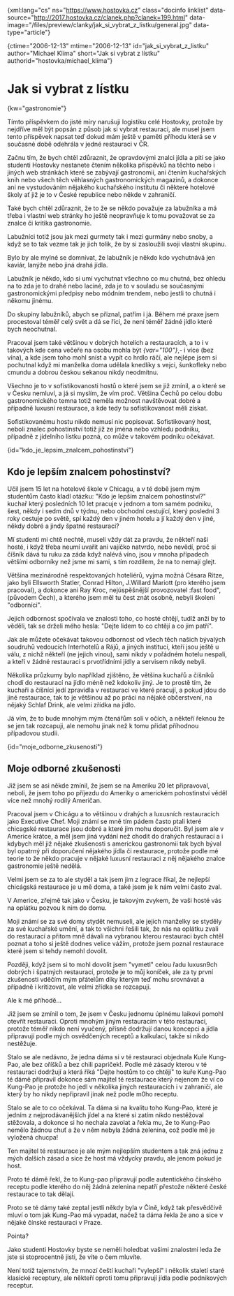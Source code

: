 
{xml:lang="cs" ns="https://www.hostovka.cz" class="docinfo linklist" data-source="http://2017.hostovka.cz/clanek.php?clanek=199.html" data-image="/files/preview/clanky/jak\_si\_vybrat\_z\_listku/general.jpg" data-type="article"}

{ctime="2006-12-13" mtime="2006-12-13" id="jak\_si\_vybrat\_z\_listku" author="Michael Klíma" short="Jak si vybrat z lístku" authorid="hostovka/michael_klima"}

# Jak si vybrat z lístku

<!-- generated attribute kw by user_udpatekw.sh on 2020-04-25, do not edit -->

{kw="gastronomie"}

Tímto příspěvkem do jisté míry narušuji logistiku celé Hostovky, protože by nejdříve měl být popsán z působ jak si vybrat restauraci, ale musel jsem tento příspěvek napsat teď dokud mám ještě v paměti příhodu která se v současné době odehrála v jedné restauraci v ČR.

Začnu tím, že bych chtěl zdůraznit, že opravdovými znalci jídla a pití se jako studenti Hostovky nestanete čtením několika příspěvků na těchto nebo i jiných web stránkách které se zabývají gastronomii, ani čtením kuchařských knih nebo všech těch věhlasných gastronomických magazinů, a dokonce ani ne vystudováním nějakého kuchařského institutu či některé hotelové školy ať již je to v České republice nebo někde v zahraničí.

Také bych chtěl zdůraznit, že to že se někdo považuje za labužníka a má třeba i vlastní web stránky ho ještě neopravňuje k tomu považovat se za znalce či kritika gastronomie.

Labužníci totiž jsou jak mezi gurmety tak i mezi gurmány nebo snoby, a když se to tak vezme tak je jich tolik, že by si zasloužili svoji vlastní skupinu.

Bylo by ale mylné se domnívat, že labužník je někdo kdo vychutnává jen kaviár, lanýže nebo jiná drahá jídla.

Labužník je někdo, kdo si umí vychutnat všechno co mu chutná, bez ohledu na to zda je to drahé nebo laciné, zda je to v souladu se současnými gastronomickými předpisy nebo módním trendem, nebo jestli to chutná i někomu jinému.

Do skupiny labužníků, abych se přiznal, patřím i já. Během mé praxe jsem procestoval téměř celý svět a dá se říci, že není téměř žádné jídlo které bych neochutnal.

Pracoval jsem také většinou v dobrých hotelích a restauracích, a to i v takových kde cena večeře na osobu mohla být  _{var="100"}_,- i více (bez vína), a kde jsem toho mohl sníst a vypít co hrdlo ráčí, ale nejlépe jsem si pochutnal když mi manželka doma udělala knedlíky s vejci, šunkofleky nebo cmundu a dobrou českou sekanou nikdy neodmítnu.

Všechno je to v sofistikovanosti hostů o které jsem se již zmínil, a o které se v Česku nemluví, a já si myslím, že vím proč. Většina Čechů po celou dobu gastronomického temna totiž neměla možnost navštěvovat dobré a případně luxusní restaurace, a kde tedy tu sofistikovanost měli získat.

Sofistikovanému hostu nikdo nemusí nic popisovat. Sofistikovaný host, neboli znalec pohostinství totiž již ze jména nebo vzhledu podniku, případně z jídelního lístku pozná, co může v takovém podniku očekávat.

{id="kdo\_je\_lepsim\_znalcem\_pohostinstvi"}

## Kdo je lepším znalcem pohostinství?

Učil jsem 15 let na hotelové škole v Chicagu, a v té době jsem mým studentům často kladl otázku: "Kdo je lepším znalcem pohostinství?" kuchař který posledních 10 let pracuje v jednom a tom samém podniku, šest, někdy i sedm dnů v týdnu, nebo obchodní cestující, který poslední 3 roky cestuje po světě, spí každý den v jiném hotelu a jí každý den v jiné, někdy dobré a jindy špatné restauraci?

Mí studenti mi chtě nechtě, museli vždy dát za pravdu, že někteří naši hosté, i když třeba neumí uvařit ani vajíčko natvrdo, nebo nevědí, proč si číšník dává tu ruku za záda když nalévá víno, jsou v mnoha případech většími odborníky než jsme mi sami, s tím rozdílem, že na to nemají glejt.

Většina mezinárodně respektovaných hoteliérů, vyjma možná Césara Ritze, jako byli Ellsworth Statler, Conrad Hilton, J.Willard Mariott (pro kterého jsem pracoval), a dokonce ani Ray Kroc, nejúspěšnější provozovatel :fast food", (původem Čech), a kterého jsem měl tu čest znát osobně, nebyli školení "odborníci".

Jejich odbornost spočívala ve znalosti toho, co hosté chtějí, tudíž anži by to věděli, tak se drželi mého hesla: "Dejte lidem to co chtějí a co jim patří".

Jak ale můžete očekávat takovou odbornost od všech těch našich bývalých soudruhů vedoucích Interhotelů a Rájů, a jiných institucí, kteří jsou ještě u válu, z nichž někteří (ne jejich vinou), sami nikdy v pořádném hotelu nespali, a kteří v žádné restauraci s prvotřídními jídly a servisem nikdy nebyli.

Několika průzkumy bylo například zjištěno, že většina kuchařů a číšníků chodí do restaurací na jídlo méně než kdokoliv jiný. Je to prostě tím, že kuchaři a číšníci jedí zpravidla v restauraci ve které pracují, a pokud jdou do jiné restaurace, tak to je většinou až po práci na nějaké občerstvení, na nějaký Schlaf Drink, ale velmi zřídka na jídlo.

Já vím, že to bude mnohým mým čtenářům solí v očích, a někteří řeknou že se jen tak rozcapuji, ale nemohu jinak než k tomu přidat příhodnou případovou studii.

{id="moje\_odborne\_zkusenosti"}

## Moje odborné zkušenosti

Již jsem se asi někde zmínil, že jsem se na Ameriku 20 let připravoval, neboli, že jsem toho po příjezdu do Ameriky o americkém pohostinství věděl více než mnohý rodilý Američan.

Pracoval jsem v Chicágu a to většinou v drahých a luxusních restauracích jako Executive Chef. Moji známí se mně tím pádem často ptali které chicagské restaurace jsou dobré a které jim mohu doporučit. Byl jsem ale v Americe krátce, a měl jsem jiná vydání než chodit do drahých restaurací a i kdybych měl již nějaké zkušenosti s americkou gastronomii tak bych býval byl opatrný při doporučení nějakého jídla či restaurace, protože podle mé teorie to že někdo pracuje v nějaké luxusní restauraci z něj nějakého znalce gastronomie ještě nedělá.

Velmi jsem se za to ale styděl a tak jsem jim z legrace říkal, že nejlepší chicágská restaurace je u mě doma, a také jsem je k nám velmi často zval.

V Americe, zřejmě tak jako v Česku, je takovým zvykem, že vaši hosté vás na oplátku pozvou k nim do domu.

Moji známí se za své domy stydět nemuseli, ale jejich manželky se styděly za své kuchařské umění, a tak to všichni řešili tak, že nás na oplátku zvali do restaurací a přitom mně dávali na vybranou kterou restauraci bych chtěl poznat a toho si ještě dodnes velice vážím, protože jsem poznal restaurace které jsem si tehdy nemohl dovolit.

Později, když jsem si to mohl dovolit jsem "vymetl" celou řadu luxusn9ch dobrých i špatných restaurací, protože je to můj koníček, ale za ty první zkušenosti vděčím mým přátelům díky kterým teď mohu srovnávat a případně i kritizovat, ale velmi zřídka se rozcapuji.

Ale k mé příhodě...

Již jsem se zmínil o tom, že jsem v Česku jednomu úplnému laikovi pomohl otevřít restauraci. Oproti mnohým jiným restauracím v této restauraci, protože téměř nikdo není vyučený, přísně dodržují danou koncepci a jídla připravují podle mých osvědčených receptů a kalkulací, takže si nikdo nestěžuje.

Stalo se ale nedávno, že jedna dáma si v té restauraci objednala Kuře Kung-Pao, ale bez oříšků a bez chili papriček!. Podle mé zásady kterou v té restauraci dodržují a která říká "Dejte hostům to co chtějí" to kuře Kung-Pao té dámě připravil dokonce sám majitel té restaurace který nejenom že ví co Kung-Pao je protože ho jedl v několika jiných restauracích i v zahraničí, ale který by ho nikdy nepřipravil jinak než podle m0ho receptu.

Stalo se ale to co očekával. Ta dáma si na kvalitu toho Kung-Pao, které je jedním z nejprodávanějších jídel a na které si zatím nikdo nestěžoval stěžovala, a dokonce si ho nechala zavolat a řekla mu, že to Kung-Pao nemělo žádnou chuť a že v něm nebyla žádná zelenina, což podle mě je vyložená chucpa!

Ten majitel té restaurace je ale mým nejlepším studentem a tak zná jednu z mých dalších zásad a sice že host má vždycky pravdu, ale jenom pokud je host.

Proto té dámě řekl, že to Kung-pao připravují podle autentického čínského receptu podle kterého do něj žádná zelenina nepatří přestože některé české restaurace to tak dělají.

Proto se té dámy také zeptal jestli někdy byla v Číně, když tak přesvědčivě mluví o tom jak Kung-Pao má vypadat, načež ta dáma řekla že ano a sice v nějaké čínské restauraci v Praze.

Pointa?

Jako studenti Hostovky byste se neměli holedbat vašimi znalostmi leda že jste si stoprocentně jisti, že víte o čem mluvíte.

Není totiž tajemstvím, že mnozí čeští kuchaři "vylepší" i několik staletí staré klasické receptury, ale někteří oproti tomu připravují jídla podle podnikových receptur.

